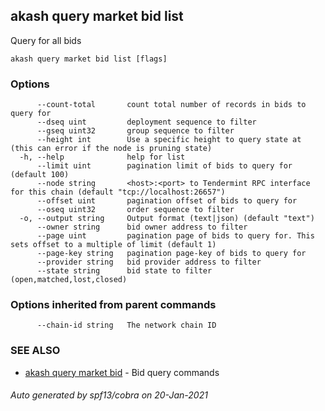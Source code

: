 ## akash query market bid list

Query for all bids

```
akash query market bid list [flags]
```

### Options

```
      --count-total       count total number of records in bids to query for
      --dseq uint         deployment sequence to filter
      --gseq uint32       group sequence to filter
      --height int        Use a specific height to query state at (this can error if the node is pruning state)
  -h, --help              help for list
      --limit uint        pagination limit of bids to query for (default 100)
      --node string       <host>:<port> to Tendermint RPC interface for this chain (default "tcp://localhost:26657")
      --offset uint       pagination offset of bids to query for
      --oseq uint32       order sequence to filter
  -o, --output string     Output format (text|json) (default "text")
      --owner string      bid owner address to filter
      --page uint         pagination page of bids to query for. This sets offset to a multiple of limit (default 1)
      --page-key string   pagination page-key of bids to query for
      --provider string   bid provider address to filter
      --state string      bid state to filter (open,matched,lost,closed)
```

### Options inherited from parent commands

```
      --chain-id string   The network chain ID
```

### SEE ALSO

* [akash query market bid](akash_query_market_bid.md)	 - Bid query commands

###### Auto generated by spf13/cobra on 20-Jan-2021
